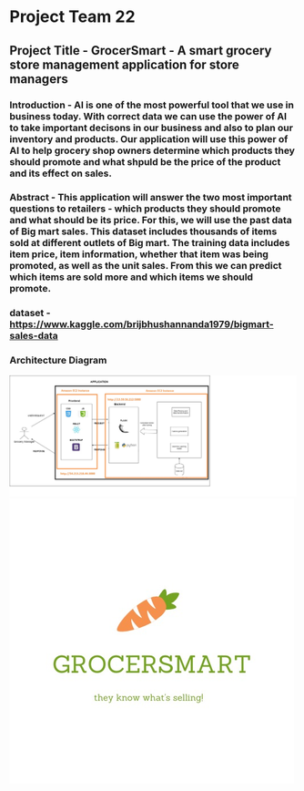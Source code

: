 # Project Team 22

## Project Title - GrocerSmart - A smart grocery store management application for store managers

### Introduction - AI is one of the most powerful tool that we use in business today. With correct data we can use the power of AI to take important decisons in our business and also to plan our inventory and products. Our application will use this power of AI to help grocery shop owners determine which products they should promote and what shpuld be the price of the product and its effect on sales.

### Abstract - This application will answer the two most important questions to retailers - which products they should promote and what should be its price. For this, we will use the past data of Big mart sales. This dataset includes thousands of items sold at different outlets of Big mart. The training data includes item price, item information, whether that item was being promoted, as well as the unit sales. From this we can predict which items are sold more and which items we should promote.

### dataset - https://www.kaggle.com/brijbhushannanda1979/bigmart-sales-data

### Architecture Diagram
![272dia](https://github.com/SJSUSpring21/Team22/blob/master/272Project%20Diagram.jpg)
![AppLogo](https://github.com/SJSUSpring21/Team22/blob/master/FrontEnd/public/AppLogo.jpeg)



